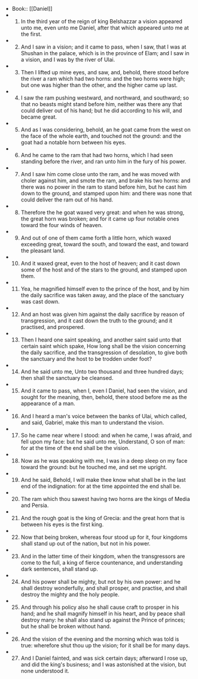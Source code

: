 - Book:: [[Daniel]]
- 1. In the third year of the reign of king Belshazzar a vision appeared unto me, even unto me Daniel, after that which appeared unto me at the first.
- 2. And I saw in a vision; and it came to pass, when I saw, that I was at Shushan in the palace, which is in the province of Elam; and I saw in a vision, and I was by the river of Ulai.
- 3. Then I lifted up mine eyes, and saw, and, behold, there stood before the river a ram which had two horns: and the two horns were high; but one was higher than the other, and the higher came up last.
- 4. I saw the ram pushing westward, and northward, and southward; so that no beasts might stand before him, neither was there any that could deliver out of his hand; but he did according to his will, and became great.
- 5. And as I was considering, behold, an he goat came from the west on the face of the whole earth, and touched not the ground: and the goat had a notable horn between his eyes.
- 6. And he came to the ram that had two horns, which I had seen standing before the river, and ran unto him in the fury of his power.
- 7. And I saw him come close unto the ram, and he was moved with choler against him, and smote the ram, and brake his two horns: and there was no power in the ram to stand before him, but he cast him down to the ground, and stamped upon him: and there was none that could deliver the ram out of his hand.
- 8. Therefore the he goat waxed very great: and when he was strong, the great horn was broken; and for it came up four notable ones toward the four winds of heaven.
- 9. And out of one of them came forth a little horn, which waxed exceeding great, toward the south, and toward the east, and toward the pleasant land.
- 10. And it waxed great, even to the host of heaven; and it cast down some of the host and of the stars to the ground, and stamped upon them.
- 11. Yea, he magnified himself even to the prince of the host, and by him the daily sacrifice was taken away, and the place of the sanctuary was cast down.
- 12. And an host was given him against the daily sacrifice by reason of transgression, and it cast down the truth to the ground; and it practised, and prospered.
- 13. Then I heard one saint speaking, and another saint said unto that certain saint which spake, How long shall be the vision concerning the daily sacrifice, and the transgression of desolation, to give both the sanctuary and the host to be trodden under foot?
- 14. And he said unto me, Unto two thousand and three hundred days; then shall the sanctuary be cleansed.
- 15. And it came to pass, when I, even I Daniel, had seen the vision, and sought for the meaning, then, behold, there stood before me as the appearance of a man.
- 16. And I heard a man's voice between the banks of Ulai, which called, and said, Gabriel, make this man to understand the vision.
- 17. So he came near where I stood: and when he came, I was afraid, and fell upon my face: but he said unto me, Understand, O son of man: for at the time of the end shall be the vision.
- 18. Now as he was speaking with me, I was in a deep sleep on my face toward the ground: but he touched me, and set me upright.
- 19. And he said, Behold, I will make thee know what shall be in the last end of the indignation: for at the time appointed the end shall be.
- 20. The ram which thou sawest having two horns are the kings of Media and Persia.
- 21. And the rough goat is the king of Grecia: and the great horn that is between his eyes is the first king.
- 22. Now that being broken, whereas four stood up for it, four kingdoms shall stand up out of the nation, but not in his power.
- 23. And in the latter time of their kingdom, when the transgressors are come to the full, a king of fierce countenance, and understanding dark sentences, shall stand up.
- 24. And his power shall be mighty, but not by his own power: and he shall destroy wonderfully, and shall prosper, and practise, and shall destroy the mighty and the holy people.
- 25. And through his policy also he shall cause craft to prosper in his hand; and he shall magnify himself in his heart, and by peace shall destroy many: he shall also stand up against the Prince of princes; but he shall be broken without hand.
- 26. And the vision of the evening and the morning which was told is true: wherefore shut thou up the vision; for it shall be for many days.
- 27. And I Daniel fainted, and was sick certain days; afterward I rose up, and did the king's business; and I was astonished at the vision, but none understood it.
